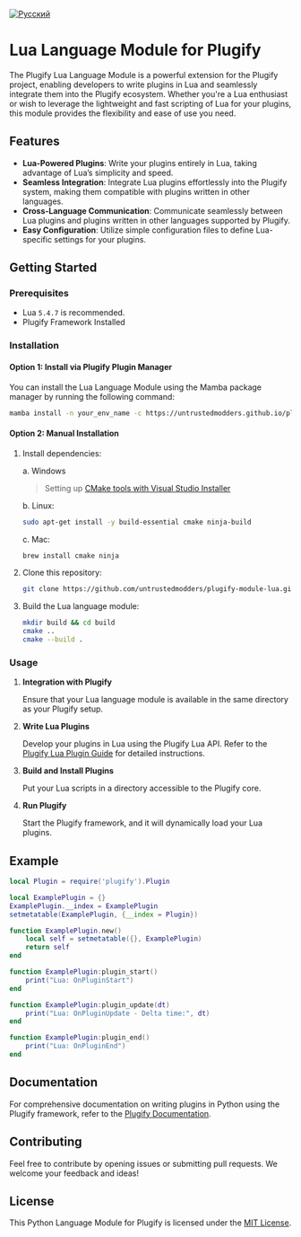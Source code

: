 [![Русский](https://img.shields.io/badge/Русский-%F0%9F%87%B7%F0%9F%87%BA-green?style=for-the-badge)](README_ru.md)

# Lua Language Module for Plugify

The Plugify Lua Language Module is a powerful extension for the Plugify project, enabling developers to write plugins in Lua and seamlessly integrate them into the Plugify ecosystem. Whether you're a Lua enthusiast or wish to leverage the lightweight and fast scripting of Lua for your plugins, this module provides the flexibility and ease of use you need.

## Features

- **Lua-Powered Plugins**: Write your plugins entirely in Lua, taking advantage of Lua’s simplicity and speed.
- **Seamless Integration**: Integrate Lua plugins effortlessly into the Plugify system, making them compatible with plugins written in other languages.
- **Cross-Language Communication**: Communicate seamlessly between Lua plugins and plugins written in other languages supported by Plugify.
- **Easy Configuration**: Utilize simple configuration files to define Lua-specific settings for your plugins.

## Getting Started

### Prerequisites

- Lua `5.4.7` is recommended.
- Plugify Framework Installed

### Installation

#### Option 1: Install via Plugify Plugin Manager

You can install the Lua Language Module using the Mamba package manager by running the following command:

```bash
mamba install -n your_env_name -c https://untrustedmodders.github.io/plugify-module-lua/ plugify-module-lua
```

#### Option 2: Manual Installation

1. Install dependencies:  

   a. Windows
   > Setting up [CMake tools with Visual Studio Installer](https://learn.microsoft.com/en-us/cpp/build/cmake-projects-in-visual-studio#installation)

   b. Linux:
   ```sh
   sudo apt-get install -y build-essential cmake ninja-build
   ```
   
   c. Mac:
   ```sh
   brew install cmake ninja
   ```

2. Clone this repository:

    ```bash
    git clone https://github.com/untrustedmodders/plugify-module-lua.git --recursive
    ```

3. Build the Lua language module:

    ```bash
    mkdir build && cd build
    cmake ..
    cmake --build .
    ```

### Usage

1. **Integration with Plugify**

   Ensure that your Lua language module is available in the same directory as your Plugify setup.

2. **Write Lua Plugins**

   Develop your plugins in Lua using the Plugify Lua API. Refer to the [Plugify Lua Plugin Guide](https://untrustedmodders.github.io/languages/lua/first-plugin) for detailed instructions.

3. **Build and Install Plugins**

   Put your Lua scripts in a directory accessible to the Plugify core.

4. **Run Plugify**

   Start the Plugify framework, and it will dynamically load your Lua plugins.

## Example

```lua
local Plugin = require('plugify').Plugin

local ExamplePlugin = {}
ExamplePlugin.__index = ExamplePlugin
setmetatable(ExamplePlugin, {__index = Plugin})

function ExamplePlugin.new()
    local self = setmetatable({}, ExamplePlugin)
    return self
end

function ExamplePlugin:plugin_start()
    print("Lua: OnPluginStart")
end

function ExamplePlugin:plugin_update(dt)
    print("Lua: OnPluginUpdate - Delta time:", dt)
end

function ExamplePlugin:plugin_end()
    print("Lua: OnPluginEnd")
end

```

## Documentation

For comprehensive documentation on writing plugins in Python using the Plugify framework, refer to the [Plugify Documentation](https://untrustedmodders.github.io).

## Contributing

Feel free to contribute by opening issues or submitting pull requests. We welcome your feedback and ideas!

## License

This Python Language Module for Plugify is licensed under the [MIT License](LICENSE).
